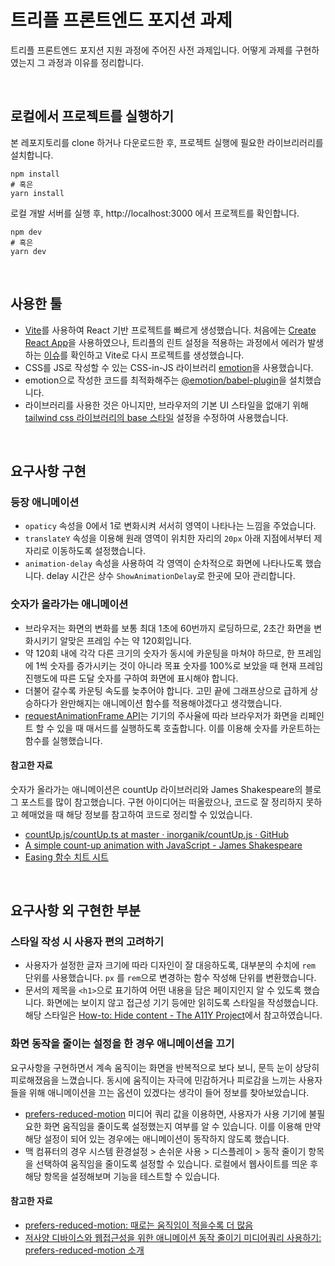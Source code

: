 # 트리플 프론트엔드 포지션 과제

트리플 프론트엔드 포지션 지원 과정에 주어진 사전 과제입니다. 어떻게 과제를 구현하였는지 그 과정과 이유를 정리합니다.

<br />

## 로컬에서 프로젝트를 실행하기

본 레포지토리를 clone 하거나 다운로드한 후, 프로젝트 실행에 필요한 라이브리러리를 설치합니다.

```
npm install
# 혹은
yarn install
```

로컬 개발 서버를 실행 후, http://localhost:3000 에서 프로젝트를 확인합니다.

```
npm dev
# 혹은
yarn dev
```

<br />

## 사용한 툴

- [Vite](https://vitejs.dev/)를 사용하여 React 기반 프로젝트를 빠르게 생성했습니다. 처음에는 [Create React App](https://create-react-app.dev/)을 사용하였으나, 트리플의 린트 설정을 적용하는 과정에서 에러가 발생하는 [이슈](https://github.com/titicacadev/eslint-config-triple/issues/189)를 확인하고 Vite로 다시 프로젝트를 생성했습니다.
- CSS를 JS로 작성할 수 있는 CSS-in-JS 라이브러리 [emotion](https://emotion.sh/)을 사용했습니다.
- emotion으로 작성한 코드를 최적화해주는 [@emotion/babel-plugin](https://github.com/emotion-js/emotion/tree/main/packages/babel-plugin)을 설치했습니다.
- 라이브러리를 사용한 것은 아니지만, 브라우저의 기본 UI 스타일을 없애기 위해 [tailwind css 라이브러리의 base 스타일](https://tailwindcss.com/docs/preflight) 설정을 수정하여 사용했습니다.

<br />

## 요구사항 구현

### 등장 애니메이션

- `opaticy` 속성을 0에서 1로 변화시켜 서서히 영역이 나타나는 느낌을 주었습니다.
- `translateY` 속성을 이용해 원래 영역이 위치한 자리의 `20px` 아래 지점에서부터 제자리로 이동하도록 설정했습니다.
- `animation-delay` 속성을 사용하여 각 영역이 순차적으로 화면에 나타나도록 했습니다. delay 시간은 상수 `ShowAnimationDelay`로 한곳에 모아 관리합니다.

### 숫자가 올라가는 애니메이션

- 브라우저는 화면의 변화를 보통 최대 1초에 60번까지 로딩하므로, 2초간 화면을 변화시키기 알맞은 프레임 수는 약 120회입니다.
- 약 120회 내에 각각 다른 크기의 숫자가 동시에 카운팅을 마쳐야 하므로, 한 프레임에 1씩 숫자를 증가시키는 것이 아니라 목표 숫자를 100%로 보았을 때 현재 프레임 진행도에 따른 도달 숫자를 구하여 화면에 표시해야 합니다.
- 더불어 갈수록 카운팅 속도를 늦추어야 합니다. 고민 끝에 그래프상으로 급하게 상승하다가 완만해지는 애니메이션 함수를 적용해야겠다고 생각했습니다.
- [requestAnimationFrame API](https://developer.mozilla.org/ko/docs/Web/API/Window/requestAnimationFrame)는 기기의 주사율에 따라 브라우저가 화면을 리페인트 할 수 있을 때 매서드를 실행하도록 호출합니다. 이를 이용해 숫자를 카운트하는 함수를 실행했습니다.

#### 참고한 자료

숫자가 올라가는 애니메이션은 countUp 라이브러리와 James Shakespeare의 블로그 포스트를 많이 참고했습니다. 구현 아이디어는 떠올랐으나, 코드로 잘 정리하지 못하고 헤매었을 때 해당 정보를 참고하여 코드로 정리할 수 있었습니다.

- [countUp.js/countUp.ts at master · inorganik/countUp.js · GitHub](https://github.com/inorganik/countUp.js/blob/master/src/countUp.ts)
- [A simple count-up animation with JavaScript - James Shakespeare](https://jshakespeare.com/simple-count-up-number-animation-javascript-react/)
- [Easing 함수 치트 시트](https://easings.net/ko#easeOutCirc)

<br />

## 요구사항 외 구현한 부분

### 스타일 작성 시 사용자 편의 고려하기

- 사용자가 설정한 글자 크기에 따라 디자인이 잘 대응하도록, 대부분의 수치에 `rem` 단위를 사용했습니다. `px` 를 `rem`으로 변경하는 함수 작성해 단위를 변환했습니다.
- 문서의 제목을 `<h1>`으로 표기하여 어떤 내용을 담은 페이지인지 알 수 있도록 했습니다. 화면에는 보이지 않고 접근성 기기 등에만 읽히도록 스타일을 작성했습니다. 해당 스타일은 [How-to: Hide content - The A11Y Project](https://www.a11yproject.com/posts/how-to-hide-content/)에서 참고하였습니다.

### 화면 동작을 줄이는 설정을 한 경우 애니메이션을 끄기

요구사항을 구현하면서 계속 움직이는 화면을 반복적으로 보다 보니, 문득 눈이 상당히 피로해졌음을 느꼈습니다. 동시에 움직이는 자극에 민감하거나 피로감을 느끼는 사용자들을 위해 애니메이션을 끄는 옵션이 있겠다는 생각이 들어 정보를 찾아보았습니다.

- [prefers-reduced-motion](https://developer.mozilla.org/en-US/docs/Web/CSS/@media/prefers-reduced-motion) 미디어 쿼리 값을 이용하면, 사용자가 사용 기기에 불필요한 화면 움직임을 줄이도록 설정했는지 여부를 알 수 있습니다. 이를 이용해 만약 해당 설정이 되어 있는 경우에는 애니메이션이 동작하지 않도록 했습니다.
- 맥 컴퓨터의 경우 시스템 환경설정 > 손쉬운 사용 > 디스플레이 > 동작 줄이기 항목을 선택하여 움직임을 줄이도록 설정할 수 있습니다. 로컬에서 웹사이트를 띄운 후 해당 항목을 설정해보며 기능을 테스트할 수 있습니다.

#### 참고한 자료

- [prefers-reduced-motion: 때로는 움직임이 적을수록 더 많음](https://web.dev/i18n/ko/prefers-reduced-motion/)
- [저사양 디바이스와 웹접근성을 위한 애니메이션 동작 줄이기 미디어쿼리 사용하기: prefers-reduced-motion 소개](https://nuli.navercorp.com/community/article/1132982)
